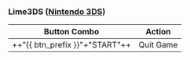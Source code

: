 ### Lime3DS ([Nintendo 3DS](../../../systems/3ds))

| Button Combo | Action |
| -- | -- |
| ++"{{ btn_prefix }}"+"START"++ | Quit Game |

